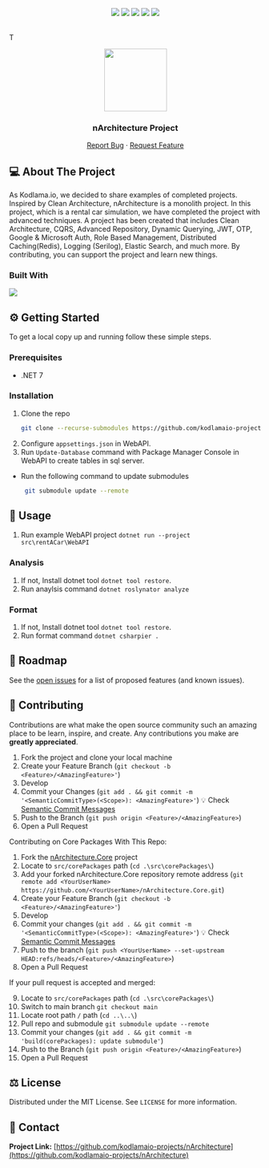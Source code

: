 <p align="center">
  <a href="https://github.com/kodlamaio-projects/nArchitecture/graphs/contributors"><img src="https://img.shields.io/github/contributors/kodlamaio-projects/nArchitecture.svg?style=for-the-badge"></a>
  <a href="https://github.com/kodlamaio-projects/nArchitecture/network/members"><img src="https://img.shields.io/github/forks/kodlamaio-projects/nArchitecture.svg?style=for-the-badge"></a>
  <a href="https://github.com/kodlamaio-projects/nArchitecture/stargazers"><img src="https://img.shields.io/github/stars/kodlamaio-projects/nArchitecture.svg?style=for-the-badge"></a>
  <a href="https://github.com/kodlamaio-projects/nArchitecture/issues"><img src="https://img.shields.io/github/issues/kodlamaio-projects/nArchitecture.svg?style=for-the-badge"></a>
  <a href="https://github.com/kodlamaio-projects/nArchitecture/blob/master/LICENSE"><img src="https://img.shields.io/github/license/kodlamaio-projects/nArchitecture.svg?style=for-the-badge"></a>
</p><br />
T
<p align="center">
  <a href="https://github.com/kodlamaio-projects/nArchitecture"><img src="https://user-images.githubusercontent.com/53148314/194872467-827dc967-acee-4bca-88a2-59ed5695bebf.png" height="125"></a>
  <h3 align="center">nArchitecture Project
</h3>
  <p align="center">
    <!-- PROJECT_DESCRIPTION -->
    <!-- <br />
    <a href="https://github.com/kodlamaio-projects/nArchitecture"><strong>Explore the docs »</strong></a>
    <br /> -->
    <!-- <br />
    <a href="https://github.com/kodlamaio-projects/nArchitecture">View Demo</a>
    · -->
    <a href="https://github.com/kodlamaio-projects/nArchitecture/issues">Report Bug</a>
    ·
    <a href="https://github.com/kodlamaio-projects/nArchitecture/issues">Request Feature</a>
  </p>
</p>

## 💻 About The Project

As Kodlama.io, we decided to share examples of completed projects. Inspired by Clean Architecture, nArchitecture is a monolith project. In this project, which is a rental car simulation, we have completed the project with advanced techniques. A project has been created that includes Clean Architecture, CQRS, Advanced Repository, Dynamic Querying, JWT, OTP, Google & Microsoft Auth, Role Based Management, Distributed Caching(Redis), Logging (Serilog), Elastic Search, and much more. By contributing, you can support the project and learn new things.

### Built With

[![](https://img.shields.io/badge/.NET%20Core-512BD4?style=for-the-badge&logo=dotnet&logoColor=white)](https://learn.microsoft.com/tr-tr/dotnet/welcome)

## ⚙️ Getting Started

To get a local copy up and running follow these simple steps.

### Prerequisites

- .NET 7

### Installation

1. Clone the repo
   ```sh
   git clone --recurse-submodules https://github.com/kodlamaio-projects/nArchitecture.git
   ```
2. Configure `appsettings.json` in WebAPI.
3. Run `Update-Database` command with Package Manager Console in WebAPI to create tables in sql server.

- Run the following command to update submodules
  ```sh
   git submodule update --remote
   ```

## 🚀 Usage

1. Run example WebAPI project `dotnet run --project src\rentACar\WebAPI`

### Analysis

1. If not, Install dotnet tool `dotnet tool restore`.
2. Run anaylsis command `dotnet roslynator analyze`

### Format

1. If not, Install dotnet tool `dotnet tool restore`.
2. Run format command `dotnet csharpier .`

## 🚧 Roadmap

See the [open issues](https://github.com/kodlamaio-projects/nArchitecture/issues) for a list of proposed features (and known issues).

## 🤝 Contributing

Contributions are what make the open source community such an amazing place to be learn, inspire, and create. Any contributions you make are **greatly appreciated**.

1. Fork the project and clone your local machine
2. Create your Feature Branch (`git checkout -b <Feature>/<AmazingFeature>'`)
3. Develop
4. Commit your Changes (`git add . && git commit -m '<SemanticCommitType>(<Scope>): <AmazingFeature>'`)
   💡 Check [Semantic Commit Messages](./docs/Semantic%20Commit%20Messages.md)
5. Push to the Branch (`git push origin <Feature>/<AmazingFeature>`)
6. Open a Pull Request

Contributing on Core Packages With This Repo:

1. Fork the [nArchitecture.Core](https://github.com/kodlamaio-projects/nArchitecture.Core) project
2. Locate to `src/corePackages` path (`cd .\src\corePackages\`)
3. Add your forked nArchitecture.Core repository remote address (`git remote add <YourUserName> https://github.com/<YourUserName>/nArchitecture.Core.git`)
4. Create your Feature Branch (`git checkout -b <Feature>/<AmazingFeature>'`)
5. Develop
6. Commit your changes (`git add . && git commit -m '<SemanticCommitType>(<Scope>): <AmazingFeature>'`)
   💡 Check [Semantic Commit Messages](./docs/Semantic%20Commit%20Messages.md)
7. Push to the branch (`git push <YourUserName> --set-upstream HEAD:refs/heads/<Feature>/<AmazingFeature>`)
8. Open a Pull Request

If your pull request is accepted and merged:

9. Locate to `src/corePackages` path (`cd .\src\corePackages\`)
10. Switch to main branch `git checkout main`
11. Locate root path `/` path (`cd ..\..\`)
12. Pull repo and submodule `git submodule update --remote`
13. Commit your changes (`git add . && git commit -m 'build(corePackages): update submodule'`)
14. Push to the Branch (`git push origin <Feature>/<AmazingFeature>`)
15. Open a Pull Request

## ⚖️ License

Distributed under the MIT License. See `LICENSE` for more information.

## 📧 Contact

**Project Link:** [https://github.com/kodlamaio-projects/nArchitecture](https://github.com/kodlamaio-projects/nArchitecture)

<!-- ## 🙏 Acknowledgements
- []() -->

